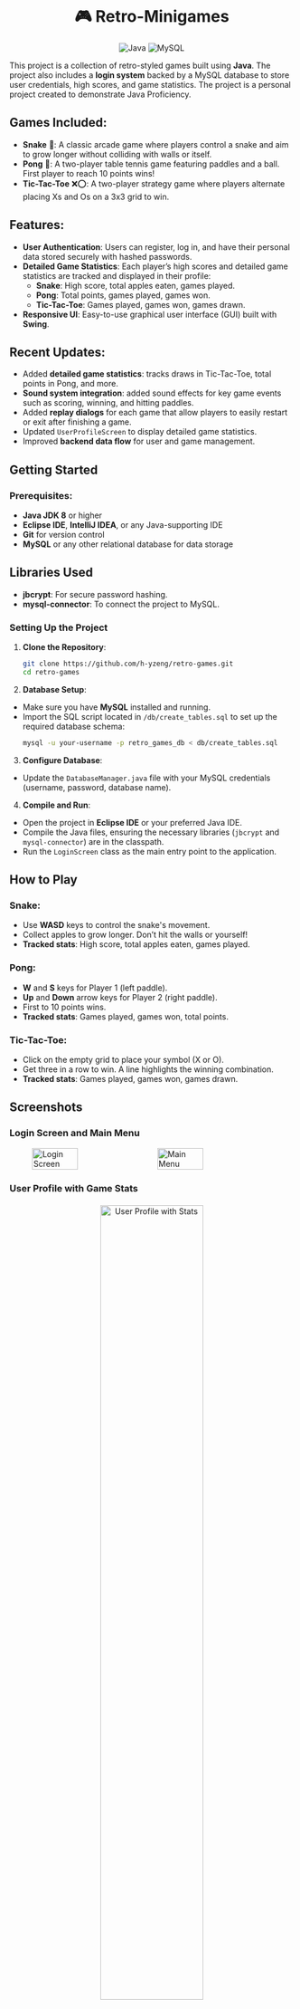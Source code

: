 <h1 align="center">🎮 Retro-Minigames</h1>

<p align="center">
  <img src="https://img.shields.io/badge/java-%23ED8B00.svg?style=for-the-badge&logo=openjdk&logoColor=white" alt="Java">
  <img src="https://img.shields.io/badge/mysql-4479A1.svg?style=for-the-badge&logo=mysql&logoColor=white" alt="MySQL">
</p>

This project is a collection of retro-styled games built using **Java**. The project also includes a **login system** backed by a MySQL database to store user credentials, high scores, and game statistics. The project is a personal project created to demonstrate Java Proficiency.

## Games Included:
- **Snake** 🐍: A classic arcade game where players control a snake and aim to grow longer without colliding with walls or itself.
- **Pong** 🏓: A two-player table tennis game featuring paddles and a ball. First player to reach 10 points wins!
- **Tic-Tac-Toe** ❌⭕: A two-player strategy game where players alternate placing Xs and Os on a 3x3 grid to win.

## Features:
- **User Authentication**: Users can register, log in, and have their personal data stored securely with hashed passwords.
- **Detailed Game Statistics**: Each player’s high scores and detailed game statistics are tracked and displayed in their profile:
  - **Snake**: High score, total apples eaten, games played.
  - **Pong**: Total points, games played, games won.
  - **Tic-Tac-Toe**: Games played, games won, games drawn.
- **Responsive UI**: Easy-to-use graphical user interface (GUI) built with **Swing**.

## Recent Updates:
- Added **detailed game statistics**: tracks draws in Tic-Tac-Toe, total points in Pong, and more.
- **Sound system integration**: added sound effects for key game events such as scoring, winning, and hitting paddles.
- Added **replay dialogs** for each game that allow players to easily restart or exit after finishing a game.
- Updated `UserProfileScreen` to display detailed game statistics.
- Improved **backend data flow** for user and game management.

## Getting Started

### Prerequisites:
- **Java JDK 8** or higher
- **Eclipse IDE**, **IntelliJ IDEA**, or any Java-supporting IDE
- **Git** for version control
- **MySQL** or any other relational database for data storage

## Libraries Used
- **jbcrypt**: For secure password hashing.
- **mysql-connector**: To connect the project to MySQL.

### Setting Up the Project

1. **Clone the Repository**:
   ```bash
   git clone https://github.com/h-yzeng/retro-games.git
   cd retro-games

2. **Database Setup**:
- Make sure you have **MySQL** installed and running.
- Import the SQL script located in `/db/create_tables.sql` to set up the required database schema:
  ```bash
  mysql -u your-username -p retro_games_db < db/create_tables.sql

3. **Configure Database**:
- Update the `DatabaseManager.java` file with your MySQL credentials (username, password, database name).

4. **Compile and Run**:
- Open the project in **Eclipse IDE** or your preferred Java IDE.
- Compile the Java files, ensuring the necessary libraries (`jbcrypt` and `mysql-connector`) are in the classpath.
- Run the `LoginScreen` class as the main entry point to the application.

## How to Play

### Snake:
- Use **WASD** keys to control the snake's movement.
- Collect apples to grow longer. Don’t hit the walls or yourself!
- **Tracked stats**: High score, total apples eaten, games played.

### Pong:
- **W** and **S** keys for Player 1 (left paddle).
- **Up** and **Down** arrow keys for Player 2 (right paddle).
- First to 10 points wins.
- **Tracked stats**: Games played, games won, total points.

### Tic-Tac-Toe:
- Click on the empty grid to place your symbol (X or O).
- Get three in a row to win. A line highlights the winning combination.
- **Tracked stats**: Games played, games won, games drawn.

## Screenshots

### Login Screen and Main Menu
<div style="display: flex; justify-content: center; gap: 20px;">
  <img src="RetroGames/assets/images/login_screen.png" alt="Login Screen" style="width: 40%;"/>
  <img src="RetroGames/assets/images/main_menu.png" alt="Main Menu" style="width: 40%;"/>
</div>

### User Profile with Game Stats
<div style="text-align: center; margin-top: 20px;">
  <img src="RetroGames/assets/images/user_profile.png" alt="User Profile with Stats" style="width: 60%;"/>
</div>

### Gameplay Screenshots: Snake, Pong, and Tic-Tac-Toe
<div style="display: flex; justify-content: center; gap: 20px; margin-top: 20px;">
  <img src="RetroGames/assets/images/snake_gameplay.png" alt="Snake Gameplay" style="width: 30%;"/>
  <img src="RetroGames/assets/images/pong_gameplay.png" alt="Pong Gameplay" style="width: 30%;"/>
  <img src="RetroGames/assets/images/tictactoe_gameplay.png" alt="Tic-Tac-Toe Gameplay" style="width: 30%;"/>
</div>

## How to Run the Project Locally
1. Clone the repository:
   ```bash
   git clone https://github.com/h-yzeng/retro-games.git

2. Setup the database as described above.
3. Open the project in your preferred IDE, compile it, and run the `LoginScreen` class to start.

## Authors
- **Henry Zeng** - [h-yzeng](https://github.com/h-yzeng)

## License
This project is licensed under the MIT License - see the [LICENSE](https://github.com/h-yzeng/Retro-Minigames/blob/master/LICENSE) file for details.

## Future Improvements
- Unknown.

![GitHub last commit](https://img.shields.io/github/last-commit/h-yzeng/Retro-Minigames)
![GitHub license](https://img.shields.io/github/license/h-yzeng/Retro-Minigames)
